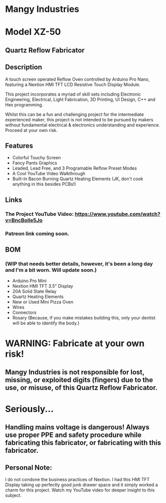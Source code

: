 # Mangy Industries
# Model XZ-50
## Quartz Reflow Fabricator

## Description
A touch screen operated Reflow Oven controlled by Arduino Pro Nano, featuring a Nextion HMI TFT LCD Resistive Touch Display Module.

This project incorporates a myriad of skill sets including Electronic Engineering, Electrical, Light Fabrication, 3D Printing, UI Design, C++ and Hex programming.

Whilst this can be a fun and challenging project for the intermediate experienced maker, this project is not intended to be pursued by makers without fundamental electrical & electronics understanding and experience. Proceed at your own risk.

## Features
- Colorful Touchy Screen
- Fancy Pants Graphics
- Leaded, Lead Free, and 3 Programable Reflow Preset Modes
- A Cool YouTube Video Walkthrough
- Built-In Bacon Burning Quartz Heating Elements (JK, don't cook anything in this besides PCBs!)

## Links
### The Project YouTube Video: https://www.youtube.com/watch?v=BncBolIe5Jo
### Patreon link coming soon.

## BOM
### (WIP that needs better details, however, it's been a long day and I'm a bit worn. Will update soon.)
- Arduino Pro Mini
- Nextion HMI TFT 3.5" Display
- 20A Solid State Relay
- Quartz Heating Elements
- New or Used Mini Pizza Oven
- Wires
- Connectors
- Rosary (Because, if you make mistakes building this, only your dentist will be able to identify the body.)

# WARNING: Fabricate at your own risk!
## Mangy Industries is not responsible for lost, missing, or exploited digits (fingers) due to the use, or misuse, of this Quartz Reflow Fabricator.

# Seriously...
## Handling mains voltage is dangerous! Always use proper PPE and safety procedure while fabricating this fabricator, or fabricating with this fabricator.

## Personal Note:
I do not condone the business practices of Nextion. I had this HMI TFT Display taking up perfectly good junk drawer space and it simply worked a charm for this project. Watch my YouTube video for deeper insight to this subject.

